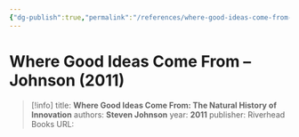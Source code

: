 ```yaml
---
{"dg-publish":true,"permalink":"/references/where-good-ideas-come-from-johnson-2011/"}
---
```



# Where Good Ideas Come From – Johnson (2011)

> [!info]
> title: **Where Good Ideas Come From: The Natural History of Innovation**
> authors: **Steven Johnson**
> year: **2011**
> publisher: Riverhead Books
> URL: 

